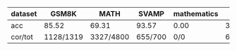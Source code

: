 |dataset|GSM8K|MATH|SVAMP|mathematics|ocw|aime24|amc23|carp_en|college_math|olympiadbench|
|--|--|--|--|--|--|--|--|--|--|--|
|acc|85.52|69.31|93.57|0.00|33.33|6.67|35.00|0.00|0.00|31.43|
|cor/tot|1128/1319|3327/4800|655/700|0/0|68/204|1/15|7/20|0/0|0/0|44/140|
